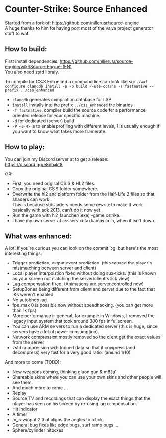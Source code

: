 # Counter-Strike: Source Enhanced

Started from a fork of: https://github.com/nillerusr/source-engine \
A huge thanks to him for having port most of the valve project generator stuff to waf.

## How to build:
First install dependencies: https://github.com/nillerusr/source-engine/wiki/Source-Engine-(EN) \
You also need zstd library.

To compile for CS:S Enhanced a command line can look like so:
```./waf configure clangdb install -p -o build --use-ccache -T fastnative --prefix ../css_enhanced```

- `clangdb` generates compilation database for LSP
- `install` installs into the prefix `../css_enhanced` the binaries
- `-T fastnative`, compiler build the source code for a performance oriented release for your specific machine.
- `-d` for dedicated (server) build.
- `-P <0-4>` is to enable profiling with different levels, 1 is usually enough if you want to know what takes more framerate.

## How to play:

You can join my Discord server at to get a release: https://discord.gg/e8nbakt8

OR:

- First, you need original CS:S & HL2 files.
- Copy the original CS:S folder somewhere.
- Overwrite the hl2 and platform folder from the Half-Life 2 files so that shaders can work.\
This is because stdshaders needs some rewrite to make it work basically with sdk 2013, can't do it now yet
- Run the game with hl2_launcher(.exe) -game cstrike.
- I have my own server at cssserv.xutaxkamay.com, when it isn't down.

## What was enhanced:

A lot! If you're curious you can look on the commit log, but here's the most interesting things:

- Trigger prediction, output event prediction. (this caused the player's mistmatching between server and client)
- Local player interpolation fixed without doing sub-ticks. (this is known as your screen not matching the server/client's tick view)
- Lag compensation fixed. (Animations are server controlled now)
- SetupBones being different from client and server due to the fact that IKs weren't enabled.
- No autobhop lag.
- fps_max 0 is possible now without speedhacking. (you can get more than 1k fps)
- More performance in general, for example in Windows, I removed the legacy input system that took around 300 fps in fullscreen.
- You can use ARM servers to run a dedicated server (this is huge, since servers have a lot of power consumption).
- Network compression mostly removed so the client get the exact values from the server
- zstd compression with trained data so that it compress (and decompress) very fast for a very good ratio. (around 1/10)

And more to come (TODO):
- New weapons coming, thinking gluon gun & m82a1
- Shareable skins where you can use your own skins and other people will see them.
- And much more to come ...
- Replay
- Source TV and recordings that can display the exact things that the player has seen on his screen by re-using lag compensation.
- Hit indicator
- A timer
- m_rawinput 2 that aligns the angles to a tick.
- General bug fixes like edge bugs, surf ramp bugs ...
- Sphere/cylinder hitboxes
